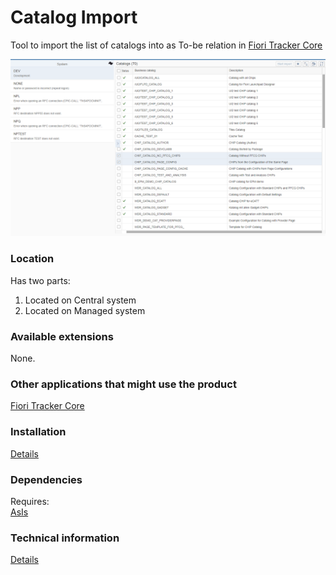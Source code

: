 # Catalog Import

Tool to import the list of catalogs into as To-be relation in [Fiori Tracker Core](/ft-core.md)

![](res/ci.png)

### Location
Has two parts:
1. Located on Central system
2. Located on Managed system

### Available extensions
None.

### Other applications that might use the product
[Fiori Tracker Core](/ft-core.md)

### Installation 
[Details](/inst/ci.md)

### Dependencies
Requires:  
[AsIs](asis.md)

### Technical information
[Details](/tech/ci.md)


